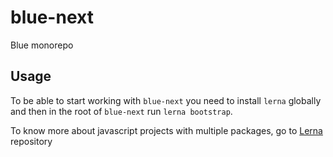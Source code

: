 # blue-next

Blue monorepo

## Usage

To be able to start working with `blue-next` you need to install `lerna` globally and then in the root of `blue-next` run `lerna bootstrap`.

To know more about javascript projects with multiple packages, go to [Lerna](https://github.com/lerna/lerna) repository
